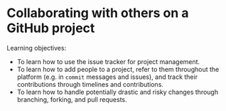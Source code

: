 Collaborating with others on a GitHub project
=============================================

Learning objectives:

- To learn how to use the issue tracker for project management.
- To learn how to add people to a project, refer to them throughout the platform (e.g.
  in `commit` messages and issues), and track their contributions through timelines and
  contributions.
- To learn how to handle potentially drastic and risky changes through branching, forking,
  and pull requests.